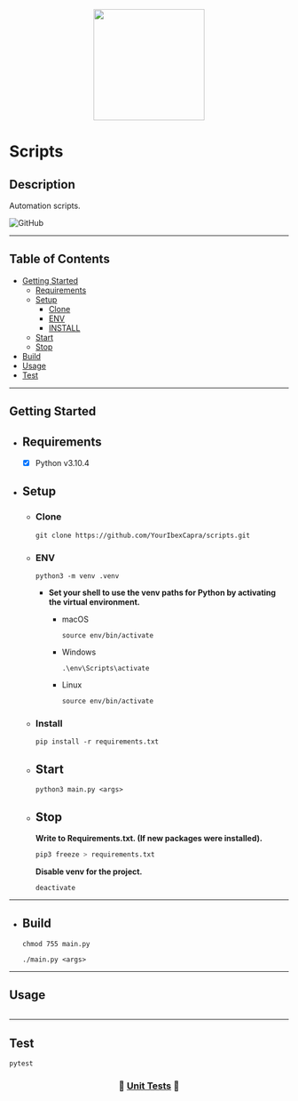 <div id="header" align="center">
  <img src="https://media.giphy.com/media/QssGEmpkyEOhBCb7e1/giphy.gif" width="200"/>
</div>

# Scripts

## Description

Automation scripts.

![GitHub](https://img.shields.io/github/license/YourIbexCapra/configs?label=license)

---

## Table of Contents

- [Getting Started](#getting-started)
  - [Requirements](#requirements)
  - [Setup](#setup)
    - [Clone](#clone)
    - [ENV](#env)
    - [INSTALL](#install)
  - [Start](#start)
  - [Stop](#stop)
- [Build](#build)
- [Usage](#usage)
- [Test](#test)

---

## Getting Started

- ## Requirements

  - [x] Python v3.10.4

- ## Setup

  - ### Clone

    ```shell
    git clone https://github.com/YourIbexCapra/scripts.git
    ```

  - ### ENV

    ```.env
    python3 -m venv .venv
    ```

    - **Set your shell to use the venv paths for Python by activating the virtual environment.**

      - macOS

        ```shell
        source env/bin/activate
        ```

      - Windows

        ```shell
        .\env\Scripts\activate
        ```

      - Linux
      
        ```shell
        source env/bin/activate
        ```

  - ### Install

    ```python3
    pip install -r requirements.txt
    ```

  - ## Start

    ```shell
    python3 main.py <args>
    ```

  - ## Stop

    **Write to Requirements.txt. (If new packages were installed).**

    ```python
    pip3 freeze > requirements.txt
    ```

    **Disable venv for the project.**

    ```shell
    deactivate
    ```

---

- ## Build

  ```shell
  chmod 755 main.py
  ```

  ```shell
  ./main.py <args>
  ```

---

## Usage

<div align="center">
  <img src=""/>
</div>

---

## Test

  ```shell
  pytest
  ```

<div align="center">

### &#129514; [Unit Tests](docs/UNIT_TESTS.md) &#128221;

</div>

